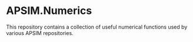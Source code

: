 # APSIM.Numerics

This repository contains a collection of useful numerical functions used by various APSIM repositories.

